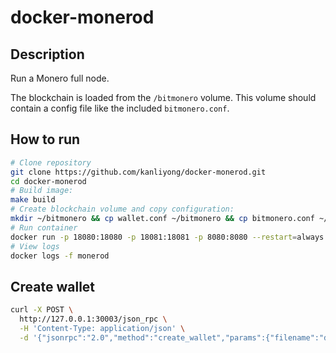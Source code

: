 
# docker-monerod

## Description

Run a Monero full node.

The blockchain is loaded from the `/bitmonero` volume. This volume should contain a config file like the included `bitmonero.conf`.

## How to run

```sh
# Clone repository
git clone https://github.com/kanliyong/docker-monerod.git
cd docker-monerod
# Build image:
make build
# Create blockchain volume and copy configuration:
mkdir ~/bitmonero && cp wallet.conf ~/bitmonero && cp bitmonero.conf ~/bitmonero
# Run container
docker run -p 18080:18080 -p 18081:18081 -p 8080:8080 --restart=always -v ~/bitmonero:/bitmonero --name=monerod -td kanliyong/monerod:latest
# View logs
docker logs -f monerod
```

## Create wallet
```bash
curl -X POST \
  http://127.0.0.1:30003/json_rpc \
  -H 'Content-Type: application/json' \
  -d '{"jsonrpc":"2.0","method":"create_wallet","params":{"filename":"defaultwallet","password":"123456","language":"English"},"id":1}'

```
